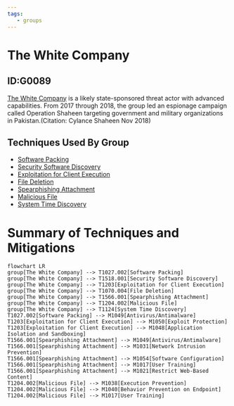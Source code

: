```yaml
---
tags:
   - groups
---
```

# The White Company
## ID:G0089
[The White Company](groups/G0089) is a likely state-sponsored threat actor with advanced capabilities. From 2017 through 2018, the group led an espionage campaign called Operation Shaheen targeting government and military organizations in Pakistan.(Citation: Cylance Shaheen Nov 2018)
## Techniques Used By Group
* [Software Packing](techniques/T1027/002)
* [Security Software Discovery](techniques/T1518/001)
* [Exploitation for Client Execution](techniques/T1203)
* [File Deletion](techniques/T1070/004)
* [Spearphishing Attachment](techniques/T1566/001)
* [Malicious File](techniques/T1204/002)
* [System Time Discovery](techniques/T1124)

# Summary of Techniques and Mitigations
```mermaid
flowchart LR
group[The White Company] --> T1027.002[Software Packing]
group[The White Company] --> T1518.001[Security Software Discovery]
group[The White Company] --> T1203[Exploitation for Client Execution]
group[The White Company] --> T1070.004[File Deletion]
group[The White Company] --> T1566.001[Spearphishing Attachment]
group[The White Company] --> T1204.002[Malicious File]
group[The White Company] --> T1124[System Time Discovery]
T1027.002[Software Packing] --> M1049[Antivirus/Antimalware]
T1203[Exploitation for Client Execution] --> M1050[Exploit Protection]
T1203[Exploitation for Client Execution] --> M1048[Application Isolation and Sandboxing]
T1566.001[Spearphishing Attachment] --> M1049[Antivirus/Antimalware]
T1566.001[Spearphishing Attachment] --> M1031[Network Intrusion Prevention]
T1566.001[Spearphishing Attachment] --> M1054[Software Configuration]
T1566.001[Spearphishing Attachment] --> M1017[User Training]
T1566.001[Spearphishing Attachment] --> M1021[Restrict Web-Based Content]
T1204.002[Malicious File] --> M1038[Execution Prevention]
T1204.002[Malicious File] --> M1040[Behavior Prevention on Endpoint]
T1204.002[Malicious File] --> M1017[User Training]
```
